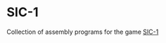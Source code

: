 # SIC-1

Collection of assembly programs for the game [SIC-1](https://store.steampowered.com/app/2124440/SIC1/)
